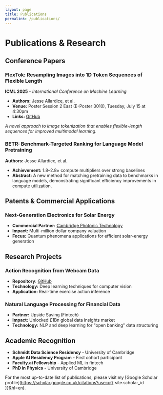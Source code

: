 ```yaml
---
layout: page
title: Publications
permalink: /publications/
---
```


# Publications & Research

## Conference Papers

### FlexTok: Resampling Images into 1D Token Sequences of Flexible Length
**ICML 2025** - *International Conference on Machine Learning*
- **Authors:** Jesse Allardice, et al.
- **Venue:** Poster Session 2 East (E-Poster 3010), Tuesday, July 15 at 4:30pm
- **Links:** [GitHub](https://github.com/apple/ml-flextok)

*A novel approach to image tokenization that enables flexible-length sequences for improved multimodal learning.*

### BETR: Benchmark-Targeted Ranking for Language Model Pretraining
**Authors:** Jesse Allardice, et al.
- **Achievement:** 1.8–2.8× compute multipliers over strong baselines
- **Abstract:** A new method for matching pretraining data to benchmarks in language models, demonstrating significant efficiency improvements in compute utilization.

## Patents & Commercial Applications

### Next-Generation Electronics for Solar Energy
- **Commercial Partner:** [Cambridge Photonic Technology](https://www.cambridgephoton.com/)
- **Impact:** Multi-million dollar company valuation
- **Focus:** Quantum phenomena applications for efficient solar-energy generation

## Research Projects

### Action Recognition from Webcam Data
- **Repository:** [GitHub](https://github.com/JesseAllardice/Action-Recognition)
- **Technology:** Deep learning techniques for computer vision
- **Application:** Real-time exercise action inference

### Natural Language Processing for Financial Data
- **Partner:** Upside Saving (Fintech)
- **Impact:** Unlocked £1Bn global data insights market
- **Technology:** NLP and deep learning for "open banking" data structuring

## Academic Recognition

- **Schmidt Data Science Residency** - University of Cambridge
- **Apple AI Residency Program** - First cohort participant
- **Faculty.ai Fellowship** - Applied ML in fintech
- **PhD in Physics** - University of Cambridge

For the most up-to-date list of publications, please visit my [Google Scholar profile](https://scholar.google.co.uk/citations?user={{ site.scholar_id }}&hl=en).
